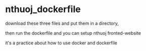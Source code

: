 # nthuoj_dockerfile

download these three files and put them in a directory,

then run the dockerfile and you can setup nthuoj fronted-website

it's a practice about how to use docker and dockerfile
